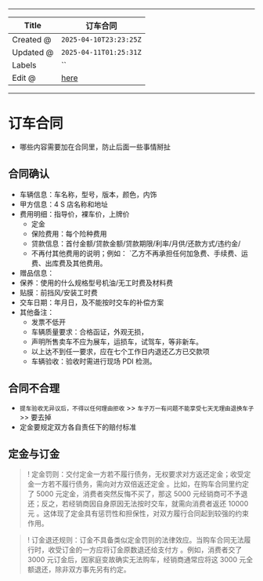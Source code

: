 -----

| Title     | 订车合同                                              |
| --------- | ------------------------------------------------- |
| Created @ | `2025-04-10T23:23:25Z`                            |
| Updated @ | `2025-04-11T01:25:31Z`                            |
| Labels    | \`\`                                              |
| Edit @    | [here](https://github.com/junxnone/che/issues/23) |

-----

# 订车合同

  - 哪些内容需要加在合同里，防止后面一些事情掰扯

## 合同确认

  - 车辆信息：车名称，型号，版本，颜色，内饰
  - 甲方信息：4 S 店名称和地址
  - 费用明细：指导价，裸车价，上牌价
      - 定金
      - 保险费用：每个险种费用
      - 贷款信息：首付金额/贷款金额/贷款期限/利率/月供/还款方式/违约金/
      - 不再付其他费用的说明；例如： \`乙方不再承担任何加急费、手续费、运费、出库费及其他费用。
  - 赠品信息：
  - 保养：使用的什么规格型号机油/无工时费及材料费
  - 贴膜：前挡风/安装工时费
  - 交车日期：年月日，及不能按时交车的补偿方案
  - 其他备注：
      - 发票不低开
      - 车辆质量要求：合格函证，外观无损，
      - 声明所售卖车不应为展车，运损车，试驾车，等非新车。
      - 以上达不到任一要求，应在七个工作日内退还乙方已交款项
      - 车辆验收：验收时需进行现场 PDI 检测。

## 合同不合理

  - `提车验收无异议后，不得以任何理由拒收` \>\> `车子万一有问题不能享受七天无理由退换车子` \>\> 要去掉
  - 定金要规定双方各自责任下的赔付标准

## 定金与订金

> \! 定金罚则：交付定金一方若不履行债务，无权要求对方返还定金；收受定金一方若不履行债务，需向对方双倍返还定金 。比如，在购车合同里约定了
> 5000 元定金，消费者突然反悔不买了，那这 5000 元经销商可不予退还；反之，若经销商因自身原因无法按时交车，就需向消费者返还
> 10000 元 。这体现了定金具有惩罚性和担保性，对双方履行合同起到较强的约束作用。

> \! 订金退还规则：订金不具备类似定金罚则的法律效应。当购车合同无法履行时，收受订金的一方应将订金原数退还给支付方 。例如，消费者交了
> 3000 元订金后，因家庭变故确实无法购车，经销商通常应将这 3000 元全额退还，除非双方事先另有约定。
